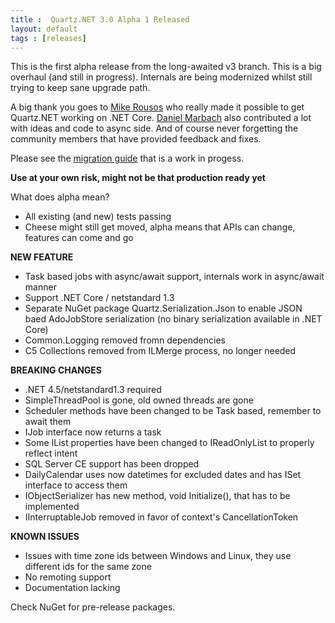 ```yaml
---
title :  Quartz.NET 3.0 Alpha 1 Released
layout: default
tags : [releases]
---
```


This is the first alpha release from the long-awaited v3 branch. This is a big overhaul (and still in progress). Internals are being modernized whilst still trying to keep sane upgrade path.

A big thank you goes to [Mike Rousos](https://github.com/mjrousos) who really made it possible to get Quartz.NET working on .NET Core. [Daniel Marbach](https://github.com/danielmarbach) also contributed a lot with ideas and code to async side. And of course never forgetting the community members that have provided feedback and fixes.

Please see the [migration guide](/documentation/quartz-3.x/migration-guide.html) that is a work in progess.

**Use at your own risk, might not be that production ready yet**


What does alpha mean?

* All existing (and new) tests passing
* Cheese might still get moved, alpha means that APIs can change, features can come and go

__NEW FEATURE__

* Task based jobs with async/await support, internals work in async/await manner
* Support .NET Core / netstandard 1.3
* Separate NuGet package Quartz.Serialization.Json to enable JSON baed AdoJobStore serialization (no binary serialization available in .NET  Core)
* Common.Logging removed fromn dependencies
* C5 Collections removed from ILMerge process, no longer needed

__BREAKING CHANGES__

* .NET 4.5/netstandard1.3 required
* SimpleThreadPool is gone, old owned threads are gone
* Scheduler methods have been changed to be Task based, remember to await them
* IJob interface now returns a task
* Some IList properties have been changed to IReadOnlyList to properly reflect intent
* SQL Server CE support has been dropped
* DailyCalendar uses now datetimes for excluded dates and has ISet interface to access them
* IObjectSerializer has new method, void Initialize(), that has to be implemented
* IInterruptableJob removed in favor of context's CancellationToken

__KNOWN ISSUES__

* Issues with time zone ids between Windows and Linux, they use different ids for the same zone
* No remoting support
* Documentation lacking

Check NuGet for pre-release packages.
